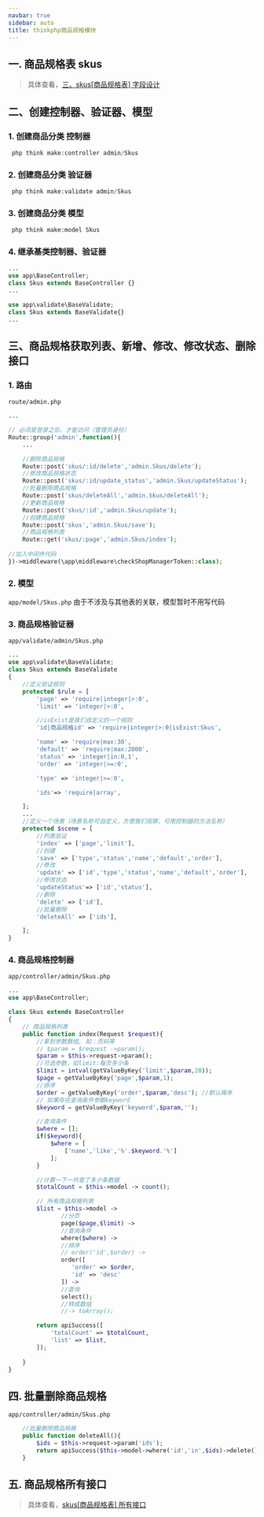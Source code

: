 ```yaml
---
navbar: true
sidebar: auto
title: thinkphp商品规格模块
---
```


## 一. 商品规格表 skus
> 具体查看，<a href="/web/mysql/goods_class.html#三、skus-商品规格表-字段设计" target="_blank">三、skus[商品规格表] 字段设计</a><br/>

## 二、创建控制器、验证器、模型
### 1. 创建商品分类 控制器
```php
 php think make:controller admin/Skus
```
### 2. 创建商品分类 验证器
```php
 php think make:validate admin/Skus
```
### 3. 创建商品分类 模型
```php
 php think make:model Skus
```

### 4. 继承基类控制器、验证器
```php
...
use app\BaseController;
class Skus extends BaseController {}
...

use app\validate\BaseValidate;
class Skus extends BaseValidate{}
...
```

## 三、商品规格获取列表、新增、修改、修改状态、删除接口
### 1. 路由
`route/admin.php`
```php
...

// 必须是登录之后，才能访问（管理员身份）
Route::group('admin',function(){ 
    ...

    //删除商品规格
    Route::post('skus/:id/delete','admin.Skus/delete');
    //修改商品规格状态
    Route::post('skus/:id/update_status','admin.Skus/updateStatus');
    //批量删除商品规格
    Route::post('skus/deleteAll','admin.Skus/deleteAll');
    //更新商品规格
    Route::post('skus/:id','admin.Skus/update');
    //创建商品规格
    Route::post('skus','admin.Skus/save');
    //商品规格列表
    Route::get('skus/:page','admin.Skus/index');
      
//加入中间件代码
})->middleware(\app\middleware\checkShopManagerToken::class);
```

### 2. 模型
`app/model/Skus.php`
由于不涉及与其他表的关联，模型暂时不用写代码

### 3. 商品规格验证器
`app/validate/admin/Skus.php`
```php
...
use app\validate\BaseValidate;
class Skus extends BaseValidate
{
    //定义验证规则
    protected $rule = [
        'page' => 'require|integer|>:0',
        'limit' => 'integer|>:0',

        //isExist是我们自定义的一个规则
        'id|商品规格id' => 'require|integer|>:0|isExist:Skus',

        'name' => 'require|max:30',
        'default' => 'require|max:2000',
        'status' => 'integer|in:0,1',
        'order' => 'integer|>=:0',

        'type' => 'integer|>=:0',

        'ids'=> 'require|array',

    ];
    ...
    //定义一个场景（场景名称可自定义，方便我们观察，可用控制器的方法名称）
    protected $scene = [
        //列表验证
        'index' => ['page','limit'],
        //创建
        'save' => ['type','status','name','default','order'],
        //修改
        'update' => ['id','type','status','name','default','order'],
        //修改状态
        'updateStatus'=> ['id','status'],
        //删除
        'delete' => ['id'],
        //批量删除
        'deleteAll' => ['ids'],

    ];
}
```

### 4. 商品规格控制器
`app/controller/admin/Skus.php`
```php
...
use app\BaseController;

class Skus extends BaseController
{
    // 商品规格列表
    public function index(Request $request){
        //拿到参数数组, 如：页码等
        // $param = $request ->param();
        $param = $this->request->param();
        //可选参数，如limit:每页多少条
        $limit = intval(getValueByKey('limit',$param,20));
        $page = getValueByKey('page',$param,1);
        //排序
        $order = getValueByKey('order',$param,'desc'); //默认降序
        // 如果存在查询条件参数keyword
        $keyword = getValueByKey('keyword',$param,''); 

        //查询条件
        $where = [];
        if($keyword){
            $where = [
                ['name','like','%'.$keyword.'%']
            ];
        }

        //计算一下一共查了多少条数据
        $totalCount = $this->model -> count();

        // 所有商品规格列表
        $list = $this->model ->
               //分页
               page($page,$limit) ->
               //查询条件
               where($where) ->
               //排序
               // order('id',$order) ->
               order([
                  'order' => $order,
                  'id' => 'desc'
               ]) ->
               //查询
               select();
               //转成数组
               //-> toArray();

        return apiSuccess([
            'totalCount' => $totalCount,
            'list' => $list,
        ]);
        
    }
}
```
## 四. 批量删除商品规格
`app/controller/admin/Skus.php`
```php
    //批量删除商品规格
    public function deleteAll(){
        $ids = $this->request->param('ids');
        return apiSuccess($this->model->where('id','in',$ids)->delete());
    }
```

## 五. 商品规格所有接口
> 具体查看，<a href="/web/mysql/skus表接口.html" target="_blank">skus[商品规格表] 所有接口</a><br/>

